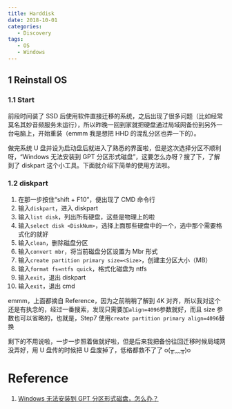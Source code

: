 ```yaml
---
title: Harddisk
date: 2018-10-01
categories:
   - Discovery
tags:
   - OS
   - Windows
---
```


## 1 Reinstall OS

### 1.1 Start

前段时间装了 SSD 后使用软件直接迁移的系统，之后出现了很多问题（比如经常莫名其妙音频服务未运行），所以昨晚一回到家就把硬盘通过局域网备份到另外一台电脑上，开始重装（emmm 我是想把 HHD 的混乱分区也弄一下的）。

做完系统 U 盘并设为启动盘后就进入了熟悉的界面啦，但是这次选择分区不顺利呀，“Windows 无法安装到 GPT 分区形式磁盘”，这要怎么办呀？搜了下，了解到了 diskpart 这个小工具。下面就介绍下简单的使用方法啦。

### 1.2 diskpart

1. 在那一步按住“shift + F10”，便出现了 CMD 命令行
2. 输入`diskpart`，进入 diskpart
3. 输入`list disk`，列出所有硬盘，这些是物理上的啦
4. 输入`select disk <DiskNum>`，选择上面那些硬盘中的一个，选中那个需要格式化的就好
5. 输入`clean`，删除磁盘分区
6. 输入`convert mbr`，将当前磁盘分区设置为 Mbr 形式
7. 输入`create partition primary size=<Size>`，创建主分区大小（MB）
8. 输入`format fs=ntfs quick`，格式化磁盘为 ntfs
9. 输入`exit`，退出 diskpart
10.   输入`exit`，退出 cmd

emmm，上面都摘自 Reference，因为之前稍稍了解到 4K 对齐，所以我对这个还是有执念的，经过一番搜索，发现只需要加`align=4096`参数就好，而且 size 参数也可以省略的，也就是，Step7 使用`create partition primary align=4096`替换

剩下的不用说啦，一步一步照着做就好啦，但是后来我把备份往回迁移时候局域网没弄好，用 U 盘传的时候把 U 盘废掉了，低格都救不了了 o(╥﹏╥)o

# Reference

1. [Windows 无法安装到 GPT 分区形式磁盘，怎么办？](https://jingyan.baidu.com/article/08b6a591c82df414a8092224.html)
